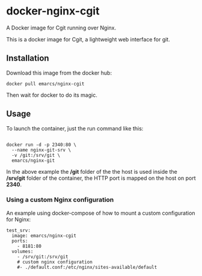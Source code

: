 # docker-nginx-cgit

A Docker image for Cgit running over Nginx.

This is a docker image for Cgit, a lightweight web interface for git.

## Installation

Download this image from the docker hub:

```shell
docker pull emarcs/nginx-cgit
```

Then wait for docker to do its magic.

## Usage

To launch the container, just the run command like this:

```shell

docker run -d -p 2340:80 \
  --name nginx-git-srv \
  -v /git:/srv/git \
  emarcs/nginx-git

```

In the above example the **/git** folder of the the host
is used inside the **/srv/git** folder of the container,
the HTTP port is mapped on the host on port **2340**.

### Using a custom Nginx configuration

An example using docker-compose of how to mount a custom
configuration for Nginx:

```ymp
test_srv:
  image: emarcs/nginx-cgit
  ports:
    - 8181:80
  volumes:
    - /srv/git:/srv/git
    # custom nginx configuration
    #- ./default.conf:/etc/nginx/sites-available/default
```
